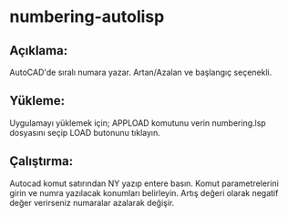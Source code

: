 # numbering-autolisp
## Açıklama:
AutoCAD'de sıralı numara yazar. Artan/Azalan ve başlangıç seçenekli.

## Yükleme:
Uygulamayı yüklemek için; APPLOAD komutunu verin
numbering.lsp dosyasını seçip LOAD butonunu tıklayın.

## Çalıştırma:
Autocad komut satırından NY yazıp entere basın.
Komut parametrelerini girin ve numra yazılacak konumları belirleyin.
Artış değeri olarak negatif değer verirseniz numaralar azalarak değişir.
